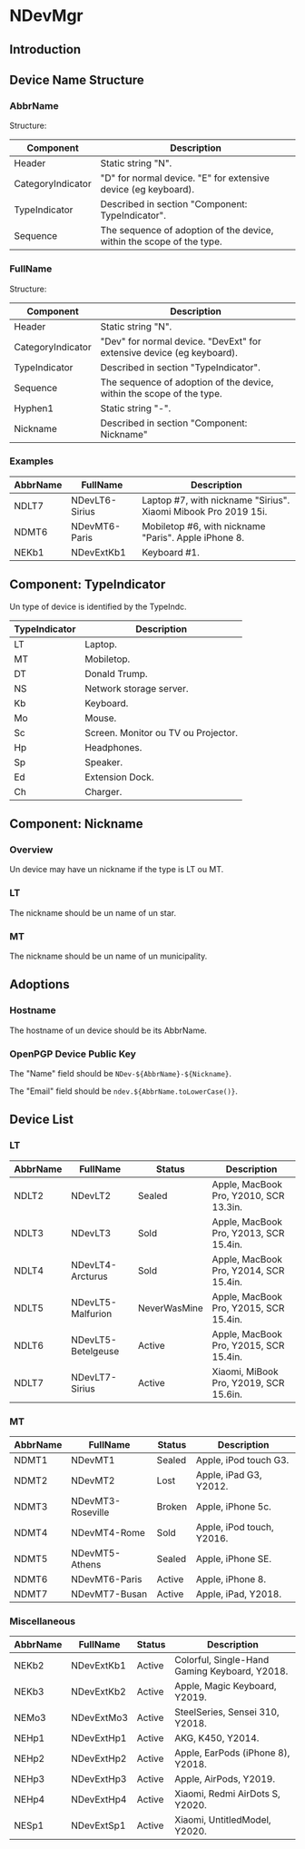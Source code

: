 # NDevMgr

## Introduction

## Device Name Structure

### AbbrName

Structure:

Component               | Description
----------------------- | -----------
Header                  | Static string "N".
CategoryIndicator       | "D" for normal device. "E" for extensive device (eg keyboard).
TypeIndicator           | Described in section "Component: TypeIndicator".
Sequence                | The sequence of adoption of the device, within the scope of the type.

### FullName

Structure:

Component               | Description
----------------------- | -----------
Header                  | Static string "N".
CategoryIndicator       | "Dev" for normal device. "DevExt" for extensive device (eg keyboard).
TypeIndicator           | Described in section "TypeIndicator".
Sequence                | The sequence of adoption of the device, within the scope of the type.
Hyphen1                 | Static string "-".
Nickname                | Described in section "Component: Nickname"


### Examples

AbbrName            | FullName                  | Description
------------------- | ------------------------- | -----------
NDLT7               | NDevLT6-Sirius            | Laptop #7, with nickname "Sirius". Xiaomi Mibook Pro 2019 15i.
NDMT6               | NDevMT6-Paris             | Mobiletop #6, with nickname "Paris". Apple iPhone 8.
NEKb1               | NDevExtKb1                | Keyboard #1.

## Component: TypeIndicator

Un type of device is identified by the TypeIndc.

TypeIndicator       | Description
------------------- | -----------
LT                  | Laptop.
MT                  | Mobiletop.
DT                  | Donald Trump.
NS                  | Network storage server.
Kb                  | Keyboard.
Mo                  | Mouse.
Sc                  | Screen. Monitor ou TV ou Projector.
Hp                  | Headphones.
Sp                  | Speaker.
Ed                  | Extension Dock.
Ch                  | Charger.

## Component: Nickname

### Overview

Un device may have un nickname if the type is LT ou MT.

### LT

The nickname should be un name of un star.

### MT

The nickname should be un name of un municipality.

## Adoptions

### Hostname

The hostname of un device should be its AbbrName.

### OpenPGP Device Public Key

The "Name" field should be `NDev-${AbbrName}-${Nickname}`.

The "Email" field should be `ndev.${AbbrName.toLowerCase()}`.

## Device List

### LT

AbbrName            | FullName                  | Status            | Description
------------------- | ------------------------- | ----------------- | -----------
NDLT2               | NDevLT2                   | Sealed            | Apple, MacBook Pro, Y2010, SCR 13.3in.
NDLT3               | NDevLT3                   | Sold              | Apple, MacBook Pro, Y2013, SCR 15.4in.
NDLT4               | NDevLT4-Arcturus          | Sold              | Apple, MacBook Pro, Y2014, SCR 15.4in.
NDLT5               | NDevLT5-Malfurion         | NeverWasMine      | Apple, MacBook Pro, Y2015, SCR 15.4in.
NDLT6               | NDevLT5-Betelgeuse        | Active            | Apple, MacBook Pro, Y2015, SCR 15.4in.
NDLT7               | NDevLT7-Sirius            | Active            | Xiaomi, MiBook Pro, Y2019, SCR 15.6in.

### MT

AbbrName            | FullName                  | Status            | Description
------------------- | ------------------------- | ----------------- | -----------
NDMT1               | NDevMT1                   | Sealed            | Apple, iPod touch G3.
NDMT2               | NDevMT2                   | Lost              | Apple, iPad G3, Y2012.
NDMT3               | NDevMT3-Roseville         | Broken            | Apple, iPhone 5c.
NDMT4               | NDevMT4-Rome              | Sold              | Apple, iPod touch, Y2016.
NDMT5               | NDevMT5-Athens            | Sealed            | Apple, iPhone SE.
NDMT6               | NDevMT6-Paris             | Active            | Apple, iPhone 8.
NDMT7               | NDevMT7-Busan             | Active            | Apple, iPad, Y2018.

### Miscellaneous

AbbrName            | FullName                  | Status            | Description
------------------- | ------------------------- | ----------------- | -----------
NEKb2               | NDevExtKb1                | Active            | Colorful, Single-Hand Gaming Keyboard, Y2018.
NEKb3               | NDevExtKb2                | Active            | Apple, Magic Keyboard, Y2019.
NEMo3               | NDevExtMo3                | Active            | SteelSeries, Sensei 310, Y2018.
NEHp1               | NDevExtHp1                | Active            | AKG, K450, Y2014.
NEHp2               | NDevExtHp2                | Active            | Apple, EarPods (iPhone 8), Y2018.
NEHp3               | NDevExtHp3                | Active            | Apple, AirPods, Y2019.
NEHp4               | NDevExtHp4                | Active            | Xiaomi, Redmi AirDots S, Y2020.
NESp1               | NDevExtSp1                | Active            | Xiaomi, UntitledModel, Y2020.

